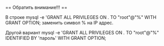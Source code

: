 == Обратить внимание!!! ==

В строке mysql -e 'GRANT ALL PRIVILEGES ON *.* TO \"root\"@\"%\" WITH GRANT OPTION; заменить символ % на IP адрес.

Другой вариант mysql -e 'GRANT ALL PRIVILEGES ON *.* TO \"root\"@\"%\" IDENTIFIED BY 'пароль' WITH GRANT OPTION;